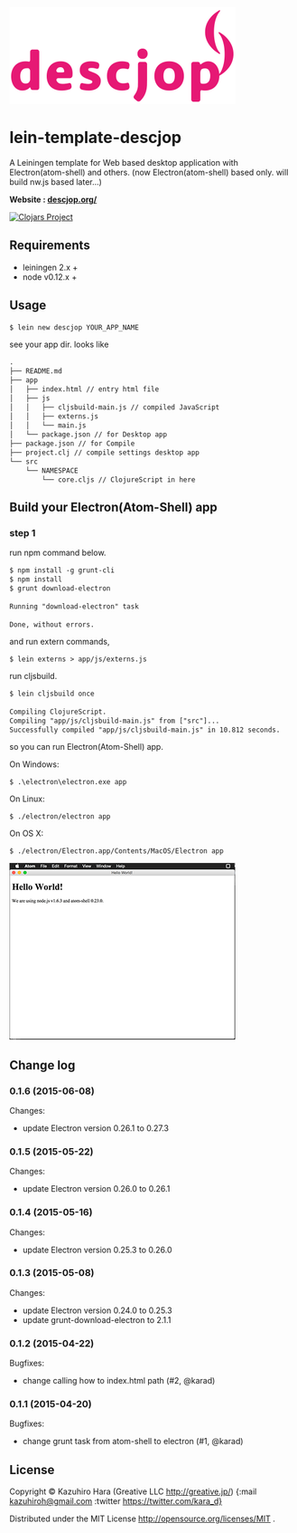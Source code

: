 ![logo descjop](man/images/logo.png)


# lein-template-descjop

A Leiningen template for Web based desktop application with Electron(atom-shell) and others.
(now Electron(atom-shell) based only. will build nw.js based later...)

**Website : [descjop.org/](http://descjop.org/)**

[![Clojars Project](http://clojars.org/descjop/lein-template/latest-version.svg)](http://clojars.org/descjop/lein-template)

## Requirements

* leiningen 2.x +
* node v0.12.x +

## Usage

```
$ lein new descjop YOUR_APP_NAME
```

see your app dir. looks like

```
.
├── README.md
├── app
│   ├── index.html // entry html file
│   ├── js
│   │   ├── cljsbuild-main.js // compiled JavaScript
│   │   ├── externs.js
│   │   └── main.js
│   └── package.json // for Desktop app
├── package.json // for Compile
├── project.clj // compile settings desktop app
└── src
	└── NAMESPACE
		└── core.cljs // ClojureScript in here
```

## Build your Electron(Atom-Shell) app

### step 1

run npm command below.

```
$ npm install -g grunt-cli
$ npm install
$ grunt download-electron

Running "download-electron" task

Done, without errors.
```

and run extern commands,

```
$ lein externs > app/js/externs.js
```

run cljsbuild.

```
$ lein cljsbuild once

Compiling ClojureScript.
Compiling "app/js/cljsbuild-main.js" from ["src"]...
Successfully compiled "app/js/cljsbuild-main.js" in 10.812 seconds.
```

so you can run Electron(Atom-Shell) app.

On Windows:

```
$ .\electron\electron.exe app
```

On Linux:

```
$ ./electron/electron app
```

On OS X:

```
$ ./electron/Electron.app/Contents/MacOS/Electron app
```

![Desktop Application pic](man/images/app.png)

## Change log

### 0.1.6 (2015-06-08)

Changes:

- update Electron version 0.26.1 to 0.27.3

### 0.1.5 (2015-05-22)

Changes:

- update Electron version 0.26.0 to 0.26.1

### 0.1.4 (2015-05-16)

Changes:

- update Electron version 0.25.3 to 0.26.0

### 0.1.3 (2015-05-08)

Changes:

- update Electron version 0.24.0 to 0.25.3
- update grunt-download-electron to 2.1.1

### 0.1.2 (2015-04-22)

Bugfixes:

- change calling how to index.html path (#2, @karad)

### 0.1.1 (2015-04-20)

Bugfixes:

- change grunt task from atom-shell to electron (#1, @karad)

## License

Copyright ©  Kazuhiro Hara (Greative LLC http://greative.jp/)
{:mail kazuhiroh@gmail.com
 :twitter https://twitter.com/kara_d}

Distributed under the MIT License http://opensource.org/licenses/MIT .
